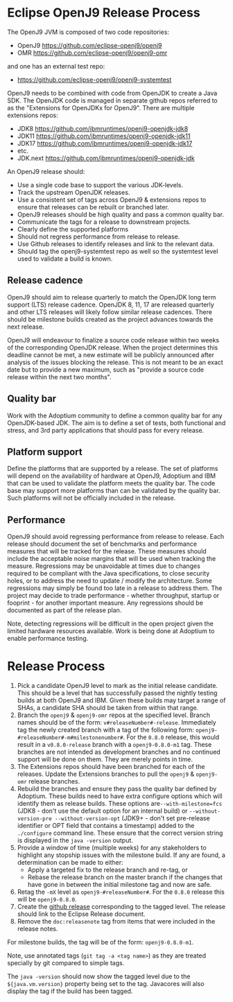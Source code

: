 <!--
Copyright (c) 2018, 2022 IBM Corp. and others

This program and the accompanying materials are made available under
the terms of the Eclipse Public License 2.0 which accompanies this
distribution and is available at https://www.eclipse.org/legal/epl-2.0/
or the Apache License, Version 2.0 which accompanies this distribution and
is available at https://www.apache.org/licenses/LICENSE-2.0.

This Source Code may also be made available under the following
Secondary Licenses when the conditions for such availability set
forth in the Eclipse Public License, v. 2.0 are satisfied: GNU
General Public License, version 2 with the GNU Classpath
Exception [1] and GNU General Public License, version 2 with the
OpenJDK Assembly Exception [2].

[1] https://www.gnu.org/software/classpath/license.html
[2] https://openjdk.org/legal/assembly-exception.html

SPDX-License-Identifier: EPL-2.0 OR Apache-2.0 OR GPL-2.0 WITH Classpath-exception-2.0 OR LicenseRef-GPL-2.0 WITH Assembly-exception
-->

# Eclipse OpenJ9 Release Process

The OpenJ9 JVM is composed of two code repositories:

* OpenJ9 https://github.com/eclipse-openj9/openj9
* OMR https://github.com/eclipse-openj9/openj9-omr

and one has an external test repo:

* https://github.com/eclipse-openj9/openj9-systemtest

OpenJ9 needs to be combined with code from OpenJDK to create a Java SDK.
The OpenJDK code is managed in separate github repos referred to as the
"Extensions for OpenJDKx for OpenJ9".  There are multiple
extensions repos:

* JDK8 https://github.com/ibmruntimes/openj9-openjdk-jdk8
* JDK11 https://github.com/ibmruntimes/openj9-openjdk-jdk11
* JDK17 https://github.com/ibmruntimes/openj9-openjdk-jdk17
* etc.
* JDK.next https://github.com/ibmruntimes/openj9-openjdk-jdk

An OpenJ9 release should:

* Use a single code base to support the various JDK-levels.
* Track the upstream OpenJDK releases.
* Use a consistent set of tags across OpenJ9 & extensions repos to
ensure that releases can be rebuilt or branched later.
* OpenJ9 releases should be high quality and pass a common quality bar.
* Communicate the tags for a release to downstream projects.
* Clearly define the supported platforms
* Should not regress performance from release to release.
* Use Github releases to identify releases and link to the relevant
data.
* Should tag the openj9-systemtest repo as well so the systemtest level used to validate a build is known.


## Release cadence
OpenJ9 should aim to release quarterly to match the OpenJDK long term
support (LTS) release cadence.  OpenJDK 8, 11, 17 are released quarterly and
other LTS releases will likely follow similar release cadences.  There
should be milestone builds created as the project advances towards the
next release.

OpenJ9 will endeavour to finalize a source code release within two weeks of
the corresponding OpenJDK release. When the project determines this deadline
cannot be met, a new estimate will be publicly announced after analysis of
the issues blocking the release. This is not meant to be an exact date but
to provide a new maximum, such as "provide a source code release within the
next two months".

## Quality bar
Work with the Adoptium community to define a common quality bar for
any OpenJDK-based JDK.  The aim is to define a set of tests, both
functional and stress, and 3rd party applications that should pass for
every release.

## Platform support
Define the platforms that are supported by a release.  The set of
platforms will depend on the availability of hardware at OpenJ9, Adoptium and
IBM that can be used to validate the platform meets the quality
bar.  The code base may support more platforms than can be validated by
the quality bar.  Such platforms will not be officially included in the release.

## Performance
OpenJ9 should avoid regressing performance from release to release.
Each release should document the set of benchmarks and performance measures
that will be tracked for the release.  These measures should include the
acceptable noise margins that will be used when tracking the measure.
Regressions may be unavoidable at times due to changes required to be compliant
with the Java specifications, to close security holes, or to address the
need to update / modify the architecture.  Some regressions may simply be
found too late in a release to address them.
The project may decide to trade performance - whether throughput, startup
or fooprint - for another important measure.
Any regressions should be documented as part of the release plan.

Note, detecting regressions will be difficult in the open project
given the limited hardware resources available.  Work is being done at
Adoptium to enable performance testing.

# Release Process

1. Pick a candidate OpenJ9 level to mark as the initial release candidate.  This
should be a level that has successfully passed the nightly testing builds at
both OpenJ9 and IBM. Given these builds may target a range of SHAs, a
candidate SHA should be taken from within that range.
1. Branch the `openj9` & `openj9-omr` repos at the specified level.  Branch names
should be of the form: `v#releaseNumber#-release`.  Immediately
tag the newly created branch with a tag of the following form:
`openj9-#releaseNumber#-m#milestonenumber#`.  For the `0.8.0` release, this would
result in a `v0.8.0-release` branch with a `openj9-0.8.0-m1` tag.  These branches
are not intended as development branches and no continued support will be done on
them.  They are merely points in time.
1. The Extensions repos should have been branched for each of the releases.
Update the Extensions branches to pull the `openj9` & `openj9-omr` release branches.
1. Rebuild the branches and ensure they pass the quality bar defined by
Adoptium. These builds need to have extra configure options which will
 identify them as release builds.  These options are`--with-milestone=fcs`
 (JDK8 - don't use the default option for an internal build) or
 `--without-version-pre --without-version-opt` (JDK9+ - don't set
 pre-release identifier or OPT field that contains a timestamp) added to the
 `./configure` command line.  These ensure that the correct version string
 is displayed in the `java -version` output.
1. Provide a window of time (multiple weeks) for any stakeholders to highlight any
stopship issues with the milestone build.  If any are found, a
determination can be made to either:
	* Apply a targeted fix to the release branch and re-tag, or
	* Rebase the release branch on the master branch if the
	changes that have gone in between the initial milestone tag and now are safe.
1. Retag the `-mX` level as `openj9-#releaseNumber#`.  For the `0.8.0` release this
will be `openj9-0.8.0`.
1. Create the [github release](https://help.github.com/articles/creating-releases/)
corresponding to the tagged level.  The release should link to the Eclipse Release
document.
1. Remove the `doc:releasenote` tag from items that were included in the release
notes.

For milestone builds, the tag will be of the form: `openj9-0.8.0-m1`.

Note, use annotated tags (`git tag -a <tag name>`) as they are treated specially by
git compared to simple tags.

The `java -version` should now show the tagged level due to the `${java.vm.version}`
property being set to the tag.  Javacores will also display the tag if the build has
been tagged.
